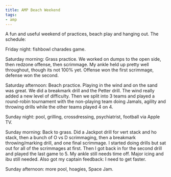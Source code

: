 ```yaml
---
title: AMP Beach Weekend
tags:
- amp
---
```


A fun and useful weekend of practices, beach play and hanging out. The schedule:

Friday night: fishbowl charades game.

Saturday morning: Grass practice. We worked on dumps to the open side, then redzone offense, then scrimmage. My ankle held up pretty well throughout, though its not 100% yet. Offense won the first scrimmage, defense won the second.

Saturday afternoon: Beach practice. Playing in the wind and on the sand was great. We did a breakmark drill and the Petter drill. The wind really added a new level of difficulty. Then we split into 3 teams and played a round-robin tournament with the non-playing team doing Jamals, agility and throwing drills while the other teams played 4 on 4.

Sunday night: pool, grilling, crossdressing, psychiatrist, football via Apple TV.

Sunday morning: Back to grass. Did a Jackpot drill for vert stack and ho stack, then a bunch of O vs D scrimmaging, then a breakmark throwing/marking drill, and one final scrimmage. I started doing drills but sat out for all of the scrimmages at first. Then I got back in for the second drill and played the last game to 5. My ankle still needs time off. Major icing and ibu still needed. Also got my captain feedback: I need to get faster. 

Sunday afternoon: more pool, hoagies, Space Jam.
